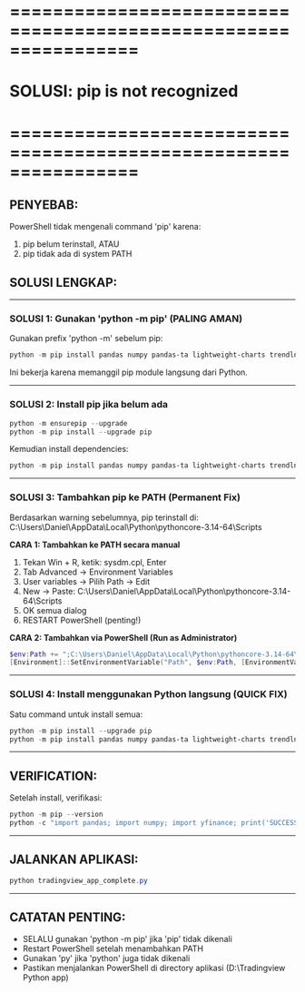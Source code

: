 # ================================================================
# SOLUSI: pip is not recognized
# ================================================================

## PENYEBAB:
PowerShell tidak mengenali command 'pip' karena:
1. pip belum terinstall, ATAU
2. pip tidak ada di system PATH

## SOLUSI LENGKAP:

---

### SOLUSI 1: Gunakan 'python -m pip' (PALING AMAN)

Gunakan prefix 'python -m' sebelum pip:

```powershell
python -m pip install pandas numpy pandas-ta lightweight-charts trendln
```

Ini bekerja karena memanggil pip module langsung dari Python.

---

### SOLUSI 2: Install pip jika belum ada

```powershell
python -m ensurepip --upgrade
python -m pip install --upgrade pip
```

Kemudian install dependencies:

```powershell
python -m pip install pandas numpy pandas-ta lightweight-charts trendln
```

---

### SOLUSI 3: Tambahkan pip ke PATH (Permanent Fix)

Berdasarkan warning sebelumnya, pip terinstall di:
C:\Users\Daniel\AppData\Local\Python\pythoncore-3.14-64\Scripts

**CARA 1: Tambahkan ke PATH secara manual**
1. Tekan Win + R, ketik: sysdm.cpl, Enter
2. Tab Advanced → Environment Variables
3. User variables → Pilih Path → Edit
4. New → Paste: C:\Users\Daniel\AppData\Local\Python\pythoncore-3.14-64\Scripts
5. OK semua dialog
6. RESTART PowerShell (penting!)

**CARA 2: Tambahkan via PowerShell (Run as Administrator)**
```powershell
$env:Path += ";C:\Users\Daniel\AppData\Local\Python\pythoncore-3.14-64\Scripts"
[Environment]::SetEnvironmentVariable("Path", $env:Path, [EnvironmentVariableTarget]::User)
```

---

### SOLUSI 4: Install menggunakan Python langsung (QUICK FIX)

Satu command untuk install semua:

```powershell
python -m pip install --upgrade pip
python -m pip install pandas numpy pandas-ta lightweight-charts trendln requests websocket-client python-dateutil pytz loguru
```

---

## VERIFICATION:

Setelah install, verifikasi:

```powershell
python -m pip --version
python -c "import pandas; import numpy; import yfinance; print('SUCCESS!')"
```

---

## JALANKAN APLIKASI:

```powershell
python tradingview_app_complete.py
```

---

## CATATAN PENTING:

- SELALU gunakan 'python -m pip' jika 'pip' tidak dikenali
- Restart PowerShell setelah menambahkan PATH
- Gunakan 'py' jika 'python' juga tidak dikenali
- Pastikan menjalankan PowerShell di directory aplikasi (D:\Tradingview Python app)

